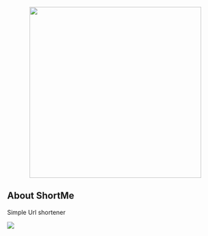 <p align="center"><a href="https://laravel.com" target="_blank"><img src="https://raw.githubusercontent.com/laravel/art/master/logo-lockup/5%20SVG/2%20CMYK/1%20Full%20Color/laravel-logolockup-cmyk-red.svg" width="400"></a></p>

## About ShortMe

Simple Url shortener

![](https://media.giphy.com/media/b8GVBU0BWnOq3Il0Ce/giphy.gif)
